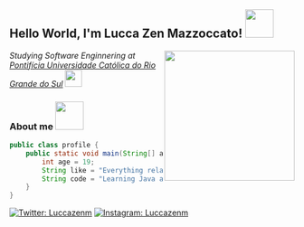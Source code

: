 <h2> Hello World, I'm Lucca Zen Mazzoccato! <img src="https://media2.giphy.com/media/cpAGF6uxLw93uuQNNJ/100.webp?cid=ecf05e47rq4dsf3qksi3qovc4nxhnig9pvm31m75ejvpzm0g&rid=100.webp&ct=s" width="50" ></h2>
<img align='right' src="https://media1.giphy.com/media/kBrSH5C4ps9nyNDo4S/200w.webp?cid=ecf05e47gj44pizd55bc2xwc1384qbiw3x6grlz57vkgckxr&rid=200w.webp&ct=s" width="230">
<p><em> Studying Software Enginnering at <a href="https://www.pucrs.br">Pontifícia Universidade Católica do Rio Grande do Sul</a> <img src="https://media2.giphy.com/media/YWzoMUlrvgZGJDoKZx/200.webp?cid=ecf05e47jj1rcoccwsecuk9ciamei7yrcaqpo99hyje20fps&rid=200.webp&ct=s" width="30"> 
</em></p>


### About me <img src="https://media1.giphy.com/media/hVm2JYyoGy7MGqX4H8/200w.webp?cid=ecf05e4732bnxn7frp04627fa1t9pv0843lhxny9hp85x7i9&rid=200w.webp&ct=s" width="50">

```java
public class profile {
    public static void main(String[] args) {
        int age = 19;
        String like = "Everything related to computing, economics, sports and travel";
        String code = "Learning Java and Python";
    }
}
```
[![Twitter: Luccazenm](https://img.shields.io/badge/Twitter-1DA1F2?style=for-the-badge&logo=twitter&logoColor=white)](https://twitter.com/luccazenm)
[![Instagram: Luccazenm](https://img.shields.io/badge/Instagram-E4405F?style=for-the-badge&logo=instagram&logoColor=white)](https://www.instagram.com/luccazenm/)
